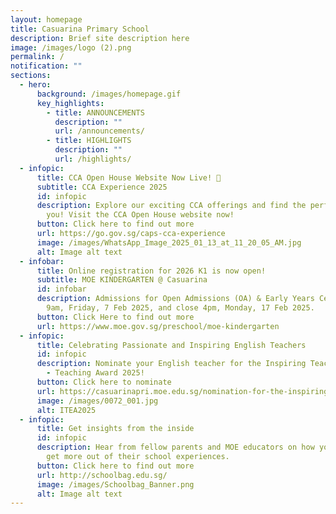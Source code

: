 ```yaml
---
layout: homepage
title: Casuarina Primary School
description: Brief site description here
image: /images/logo (2).png
permalink: /
notification: ""
sections:
  - hero:
      background: /images/homepage.gif
      key_highlights:
        - title: ANNOUNCEMENTS
          description: ""
          url: /announcements/
        - title: HIGHLIGHTS
          description: ""
          url: /highlights/
  - infopic:
      title: CCA Open House Website Now Live! 🎉
      subtitle: CCA Experience 2025
      id: infopic
      description: Explore our exciting CCA offerings and find the perfect fit for
        you! Visit the CCA Open House website now!
      button: Click here to find out more
      url: https://go.gov.sg/caps-cca-experience
      image: /images/WhatsApp_Image_2025_01_13_at_11_20_05_AM.jpg
      alt: Image alt text
  - infobar:
      title: Online registration for 2026 K1 is now open!
      subtitle: MOE KINDERGARTEN @ Casuarina
      id: infobar
      description: Admissions for Open Admissions (OA) & Early Years Centre (EYC) open
        9am, Friday, 7 Feb 2025, and close 4pm, Monday, 17 Feb 2025.
      button: Click Here to find out more
      url: https://www.moe.gov.sg/preschool/moe-kindergarten
  - infopic:
      title: Celebrating Passionate and Inspiring English Teachers
      id: infopic
      description: Nominate your English teacher for the Inspiring Teacher of English
        - Teaching Award 2025!
      button: Click here to nominate
      url: https://casuarinapri.moe.edu.sg/nomination-for-the-inspiring-teacher-of-english-teaching-award/
      image: /images/0072_001.jpg
      alt: ITEA2025
  - infopic:
      title: Get insights from the inside
      id: infopic
      description: Hear from fellow parents and MOE educators on how your child can
        get more out of their school experiences.
      button: Click here to find out more
      url: http://schoolbag.edu.sg/
      image: /images/Schoolbag_Banner.png
      alt: Image alt text
---
```

